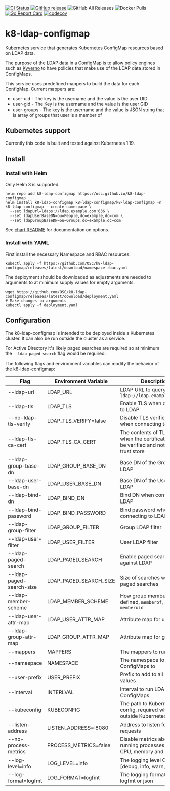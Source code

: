 [![CI Status](https://github.com/OSC/k8-ldap-configmap/actions/workflows/test.yaml/badge.svg?branch=main)](https://github.com/OSC/k8-ldap-configmap/actions?query=workflow%3Atest)
[![GitHub release](https://img.shields.io/github/v/release/OSC/k8-ldap-configmap?include_prereleases&sort=semver)](https://github.com/OSC/k8-ldap-configmap/releases/latest)
![GitHub All Releases](https://img.shields.io/github/downloads/OSC/k8-ldap-configmap/total)
![Docker Pulls](https://img.shields.io/docker/pulls/ohiosupercomputer/k8-ldap-configmap)
[![Go Report Card](https://goreportcard.com/badge/github.com/OSC/k8-ldap-configmap?ts=1)](https://goreportcard.com/report/github.com/OSC/k8-ldap-configmap)
[![codecov](https://codecov.io/gh/OSC/k8-ldap-configmap/branch/main/graph/badge.svg)](https://codecov.io/gh/OSC/k8-ldap-configmap)

# k8-ldap-configmap

Kubernetes service that generates Kubernetes ConfigMap resources based on LDAP data.

The purpose of the LDAP data in a ConfigMap is to allow policy engines such as [Kyverno](https://kyverno.io/) to have policies that make use of the LDAP data stored in ConfigMaps.

This service uses predefined mappers to build the data for each ConfigMap.  Current mappers are:

* user-uid - The key is the username and the value is the user UID
* user-gid - The Key is the username and the value is the user GID
* user-groups - The key is the username and the value is JSON string that is array of groups that user is a member of

## Kubernetes support

Currently this code is built and tested against Kubernetes 1.19.

## Install

### Install with Helm

Only Helm 3 is supported.

```
helm repo add k8-ldap-configmap https://osc.github.io/k8-ldap-configmap
helm install k8-ldap-configmap k8-ldap-configmap/k8-ldap-configmap -n k8-ldap-configmap --create-namespace \
  --set ldapUrl=ldaps://ldap.example.com:636 \
  --set ldapUserBaseDN=ou=People,dc=example,dc=com \
  --set ldapGroupBaseDN=ou=Groups,dc=example,dc=com
```

See [chart README](charts/k8-ldap-configmap/README.md) for documentation on options.

### Install with YAML

First install the necessary Namespace and RBAC resources.

```
kubectl apply -f https://github.com/OSC/k8-ldap-configmap/releases/latest/download/namespace-rbac.yaml
```

The deployment should be downloaded as adjustments are needed to arguments to at minimum supply values for empty arguments.

```
wget https://github.com/OSC/k8-ldap-configmap/releases/latest/download/deployment.yaml
# Make changes to arguments
kubectl apply -f deployment.yaml
```

## Configuration

The k8-ldap-configmap is intended to be deployed inside a Kubernetes cluster. It can also be run outside the cluster as a service.

For Active Directory it's likely paged searches are required so at minimum the `--ldap-paged-search` flag would be required.

The following flags and environment variables can modify the behavior of the k8-ldap-configmap:

| Flag    | Environment Variable | Description | Default/Required |
|---------|----------------------|-------------|------------------|
| --ldap-url | LDAP_URL | LDAP URL to query, example: `ldap://ldap.example.com:389` | **Required** |
| --ldap-tls | LDAP_TLS | Enable TLS when connecting to LDAP | `false` |
| --no-ldap-tls-verify | LDAP_TLS_VERIFY=false | Disable TLS verification when connecting to LDAP | `true` |
| --ldap-tls-ca-cert | LDAP_TLS_CA_CERT | The contents of TLS CA cert when the certificate needs to be verified and not in global trust store | None |
| --ldap-group-base-dn | LDAP_GROUP_BASE_DN | Base DN of the Groups OU in LDAP | **Required** |
| --ldap-user-base-dn | LDAP_USER_BASE_DN | Base DN of the Users OU in LDAP | **Required** |
| --ldap-bind-dn | LDAP_BIND_DN | Bind DN when connecting to LDAP | None (anonymous binds) |
| --ldap-bind-password | LDAP_BIND_PASSWORD | Bind password when connecting to LDAP | None (anonymous binds) |
| --ldap-group-filter | LDAP_GROUP_FILTER | Group LDAP filter | `(objectClass=posixGroup)` |
| --ldap-user-filter | LDAP_USER_FILTER | User LDAP filter | `(objectClass=posixAccount)` |
| --ldap-paged-search | LDAP_PAGED_SEARCH | Enable paged searches against LDAP | `false` |
| --ldap-paged-search-size | LDAP_PAGED_SEARCH_SIZE | Size of searches when using paged searches | `1000` |
| --ldap-member-scheme | LDAP_MEMBER_SCHEME | How group members are defined, `memberof`, `member` or `memberuid` | `memberof` |
| --ldap-user-attr-map | LDAP_USER_ATTR_MAP | Attribute map for users | `name=uid,uid=uidNumber,gid=gidNumber` |
| --ldap-group-attr-map | LDAP_GROUP_ATTR_MAP | Attribute map for groups | `name=cn,gid=gidNumber` |
| --mappers | MAPPERS | The mappers to run | `user-uid,user-gid` |
| --namespace | NAMESPACE | The namespace to write ConfigMaps to | **Required** |
| --user-prefix | USER_PREFIX | Prefix to add to all username values | None |
| --interval | INTERLVAL | Interval to run LDAP sync to ConfigMaps | `5m`
| --kubeconfig | KUBECONFIG | The path to Kubernetes config, required when run outside Kubernetes |
| --listen-address | LISTEN_ADDRESS=:8080| Address to listen for HTTP requests |
| --no-process-metrics | PROCESS_METRICS=false | Disable metrics about the running processes such as CPU, memory and Go stats |
| --log-level=info | LOG_LEVEL=info | The logging level One of: [debug, info, warn, error] |
| --log-format=logfmt | LOG_FORMAT=logfmt | The logging format, either logfmt or json |
